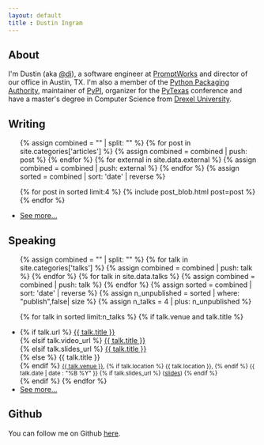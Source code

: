 ```yaml
---
layout: default
title : Dustin Ingram
---
```


## About
I'm Dustin (aka [@di](https://github.com/di/)), a software engineer at
[PromptWorks](http://www.promptworks.com/) and director of our office in
Austin, TX. I'm also a member of the [Python Packaging
Authority](https://github.com/pypa), maintainer of [PyPI](https://pypi.org),
organizer for the [PyTexas](https://pytexas.org) conference and have a master's
degree in Computer Science from [Drexel University](http://drexel.edu).

## Writing
<ul>
  {% assign combined = "" | split: "" %}
  {% for post in site.categories['articles'] %}
    {% assign combined = combined | push: post %}
  {% endfor %}
  {% for external in site.data.external %}
    {% assign combined = combined | push: external %}
  {% endfor %}
  {% assign sorted = combined | sort: 'date' | reverse %}

  {% for post in sorted limit:4 %}
    {% include post_blob.html post=post %}
  {% endfor %}
  <li>
    <a href="/writing">See more...</a>
  </li>
</ul>


## Speaking
<ul>
  {% assign combined = "" | split: "" %}
  {% for talk in site.categories['talks'] %}
    {% assign combined = combined | push: talk %}
  {% endfor %}
  {% for talk in site.data.talks %}
    {% assign combined = combined | push: talk %}
  {% endfor %}
  {% assign sorted = combined | sort: 'date' | reverse %}
  {% assign n_unpublished = sorted | where: "publish",false| size %}
  {% assign n_talks = 4 | plus: n_unpublished %}

  {% for talk in sorted limit:n_talks %}
  {% if talk.venue and talk.title %}
  <li>
  {% if talk.url %}
    <a href="{{ talk.url }}">{{ talk.title }}</a><br>
  {% elsif talk.video_url %}
    <a href="{{ talk.video_url }}">{{ talk.title }}</a><br>
  {% elsif talk.slides_url %}
    <a href="{{ talk.slides_url }}">{{ talk.title }}</a><br>
  {% else %}
    {{ talk.title }}<br>
  {% endif %}
    <small>
      <a href="{{ talk.venue_url }}">{{ talk.venue }}</a>,
      {% if talk.location %} {{ talk.location }}, {% endif %}
      {{ talk.date | date : "%B %Y" }}
      {% if talk.slides_url %}
      (<a href="{{ talk.slides_url }}">slides</a>)
      {% endif %}
    </small>
  </li>
  {% endif %}
  {% endfor %}
  <li>
    <a href="/speaking">See more...</a>
  </li>
</ul>

## Github
You can follow me on Github [here](https://github.com/di).
